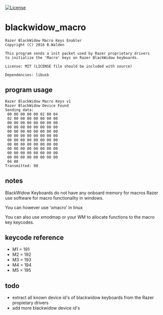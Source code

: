 [![License](http://img.shields.io/:license-mit-blue.svg?style=flat)](http://badges.mit-license.org)

# blackwidow_macro

    Razer BlackWidow Macro Keys Enabler
    Copyright (C) 2016 B.Walden

    This program sends a init packet used by Razer proprietary drivers
    to initialize the 'Macro' keys on Razer BlackWidow keyboards.

    License: MIT (LICENSE file should be included with source)
    
    Dependencies: libusb

## program usage

    Razer BlackWidow Macro Keys v1
    Razer BlackWidow Device Found
    Sending data:
     00 00 00 00 00 02 00 04
     02 00 00 00 00 00 00 00
     00 00 00 00 00 00 00 00
     00 00 00 00 00 00 00 00
     00 00 00 00 00 00 00 00
     00 00 00 00 00 00 00 00
     00 00 00 00 00 00 00 00
     00 00 00 00 00 00 00 00
     00 00 00 00 00 00 00 00
     00 00 00 00 00 00 00 00
     00 00 00 00 00 00 00 00
     04 00
    Transmitted: 90

## notes

BlackWidow Keyboards do not have any onboard memory for macros Razer use software for macro functionality in windows.

You can however use 'xmacro' in linux

You can also use xmodmap or your WM to allocate functions to the macro key keycodes.

## keycode reference

* M1 = 191
* M2 = 192
* M3 = 193
* M4 = 194
* M5 = 195

## todo

* extract all known device id's of blackwidow keyboards from the Razer propietary drivers
* add more blackwidow device id's
